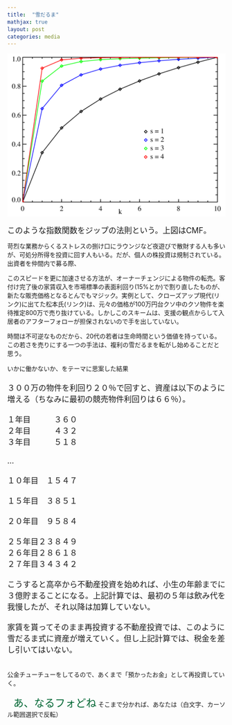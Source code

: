 ```yaml
---
title:  "雪だるま"
mathjax: true
layout: post
categories: media
---
```


![Zipf_distribution_CMF](/assets/Media/Images/Zipf_distribution_CMF.png)

<span style="font-size:large">このような指数関数をジップの法則という。上図はCMF。</span>

苛烈な業務からくるストレスの捌け口にラウンジなど夜遊びで散財する人も多いが、可処分所得を投資に回す人もいる。だが、個人の株投資は規制されている。出資者を仲間内で募る際、

このスピードを更に加速させる方法が、オーナーチェンジによる物件の転売。客付け完了後の家賃収入を市場標準の表面利回り(15%とか)で割り直したものが、新たな販売価格となるとんでもマジック。実例として、クローズアップ現代(リンク)に出てた松本氏(リンク)は、元々の価格が100万円台クソ中のクソ物件を楽待推定800万で売り抜けている。しかしこのスキームは、支援の観点からして入居者のアフターフォローが担保されないので手を出していない。

時間は不可逆なものだから、20代の若者は生命時間という価値を持っている。この若さを売りにする一つの手法は、複利の雪だるまを転がし始めることだと思う。

いかに働かないか、をテーマに思案した結果
<span style="font-size:large"><br><br>３００万の物件を利回り２０％で回すと、資産は以下のように増える（ちなみに最初の競売物件利回りは６６％）。<br><br>１年目　　　３６０<br>２年目　　　４３２<br>３年目　　　５１８<br><br>…<br><br>１０年目　１５４７<br><br>１５年目　３８５１<br><br>２０年目　９５８４<br><br>２５年目２３８４９<br>２６年目２８６１８<br>２７年目３４３４２<br><br>こうすると高卒から不動産投資を始めれば、小生の年齢までに３億貯まることになる。上記計算では、最初の５年は飲み代を我慢したが、それ以降は加算していない。<br><br>家賃を貰ってそのまま再投資する不動産投資では、このように雪だるま式に資産が増えていく。但し上記計算では、税金を差し引いてはいない。<br><br></span>


公金チューチューをしてるので、あくまで「預かったお金」として再投資していく。
<br><br>　<span style="color:#006633"><span style="font-size:x-large;">あ、なるフォどね</span></span>
そこまで分かれば、あなたは（白文字、カーソル範囲選択で反転）<br><br><span style="color:transparent"><span style="font-size:x-large;">　立派なキチガイです（一般的な意味で）<br></span></span><br><br>
